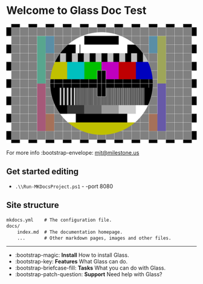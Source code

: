 # Welcome to Glass Doc Test

![Test Pattern](images/testpattern.png)

For more info  :bootstrap-envelope: <mjt@milestone.us>

## Get started editing

* `.\\Run-MKDocsProject.ps1` - -port 8080

## Site structure

    mkdocs.yml    # The configuration file.
    docs/
        index.md  # The documentation homepage.
        ...       # Other markdown pages, images and other files.

---

<div class="grid cards" markdown>

- :bootstrap-magic:  __Install__ How to install Glass.
- :bootstrap-key:  __Features__ What Glass can do.
- :bootstrap-briefcase-fill:  __Tasks__ What you can do with Glass.
- :bootstrap-patch-question:  __Support__ Need help with Glass?

</div>

